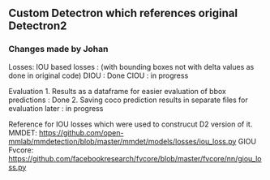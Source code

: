 ## Custom Detectron which references original Detectron2 
### Changes made by Johan

Losses:
	IOU based losses : (with bounding boxes not with delta values as done in original code)
		DIOU : Done
		CIOU : in progress
		
Evaluation
	1. Results as a dataframe for easier evaluation of bbox predictions : Done
	2. Saving coco prediction results in separate files for evaluation later : in progress

Reference for IOU losses which were used to construcut D2 version of it.
MMDET: https://github.com/open-mmlab/mmdetection/blob/master/mmdet/models/losses/iou_loss.py
GIOU Fvcore: https://github.com/facebookresearch/fvcore/blob/master/fvcore/nn/giou_loss.py
